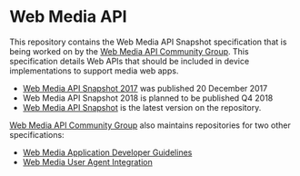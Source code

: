 
# Web Media API

This repository contains the Web Media API Snapshot specification that is being worked on by the [Web Media API Community Group](https://www.w3.org/community/webmediaapi). This specification details Web APIs that should be included in device implementations to support media web apps.

- [Web Media API Snapshot 2017](https://www.w3.org/2017/12/webmediaapi.html) was published 20 December 2017
- Web Media API Snapshot 2018 is planned to be published Q4 2018
- [Web Media API Snapshot](https://w3c.github.io/webmediaapi/) is the latest version on the repository.

[Web Media API Community Group](https://www.w3.org/community/webmediaapi) also maintains repositories for two other specifications:
- [Web Media Application Developer Guidelines](https://github.com/w3c/webmediaguidelines/)
- [Web Media User Agent Integration](https://github.com/w3c/webmediaporting)
